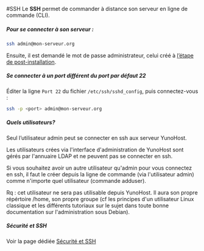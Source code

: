 #SSH
Le **SSH** permet de commander à distance son serveur en ligne de commande (CLI).

##### Pour se connecter à son serveur :
```bash
ssh admin@mon-serveur.org
```
Ensuite, il est demandé le mot de passe administrateur, celui créé à [l’étape de post-installation](postinstall_fr).

##### Se connecter à un port différent du port par défaut 22
Éditer la ligne `Port 22` du fichier `/etc/ssh/sshd_config`, puis connectez-vous :
```bash
ssh -p <port> admin@mon-serveur.org
```

##### Quels utilisateurs?
Seul l’utilisateur admin peut se connecter en ssh aux serveur YunoHost. 

Les utilisateurs crées via l'interface d'administration de YunoHost sont gérés par l'annuaire LDAP et ne peuvent pas se connecter en ssh.

Si vous souhaitez avoir un autre utilisateur qu'admin pour vous connectez en ssh, il faut le créer depuis la ligne de commande (via l'utilisateur admin) comme n'importe quel utilisateur (commande adduser).

Rq : cet utilisateur ne sera pas utilisable depuis YunoHost. Il aura son propre répértoire /home, son propre groupe (cf les principes d'un utilisateur Linux classique et les différents tutoriaux sur le sujet dans toute bonne documentation sur l'administration sous Debian).

##### Sécurité et SSH

Voir la page dédiée [Sécurité et SSH](/security_fr)


